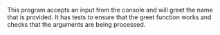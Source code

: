 This program accepts an input from the console and will greet the name that is provided. It has tests to ensure that the greet function works and checks that the arguments are being processed.
